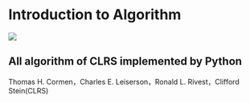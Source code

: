 # Introduction to Algorithm

![](https://timgsa.baidu.com/timg?image&quality=80&size=b9999_10000&sec=1553697282663&di=0e1c42a33271205511b29dc47c8d41c6&imgtype=0&src=http%3A%2F%2Fimages.amazon.com%2Fimages%2FP%2F0070131511.01.LZZZZZZZ.jpg)
## All algorithm of CLRS implemented by Python

Thomas H. Cormen，Charles E. Leiserson，Ronald L. Rivest，Clifford Stein(CLRS)
